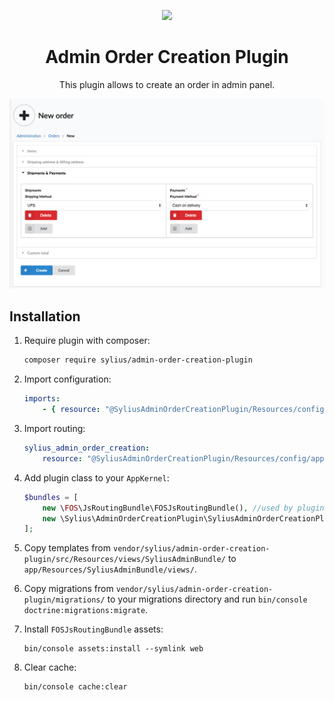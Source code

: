 <p align="center">
    <a href="https://sylius.com" target="_blank">
        <img src="https://demo.sylius.com/assets/shop/img/logo.png" />
    </a>
</p>

<h1 align="center">Admin Order Creation Plugin</h1>

<p align="center">This plugin allows to create an order in admin panel.</p>

![Screenshot showing the order creation page, Shipments&Payments section](docs/screenshot.png)

## Installation

1. Require plugin with composer:

    ```bash
    composer require sylius/admin-order-creation-plugin
    ```

2. Import configuration:

    ```yaml
    imports:
        - { resource: "@SyliusAdminOrderCreationPlugin/Resources/config/app/config.yml" }
    ```

3. Import routing:

    ```yaml
    sylius_admin_order_creation:
        resource: "@SyliusAdminOrderCreationPlugin/Resources/config/app/routing.yml"
    ```

4. Add plugin class to your `AppKernel`:

    ```php
    $bundles = [
        new \FOS\JsRoutingBundle\FOSJsRoutingBundle(), //used by plugin
        new \Sylius\AdminOrderCreationPlugin\SyliusAdminOrderCreationPlugin(),
    ];
    ```

5. Copy templates from `vendor/sylius/admin-order-creation-plugin/src/Resources/views/SyliusAdminBundle/` 
   to `app/Resources/SyliusAdminBundle/views/`.

6. Copy migrations from `vendor/sylius/admin-order-creation-plugin/migrations/` 
   to your migrations directory and run `bin/console doctrine:migrations:migrate`.

7. Install `FOSJsRoutingBundle` assets:

    ```
    bin/console assets:install --symlink web
    ```

8. Clear cache:

    ```bash
    bin/console cache:clear
    ```
